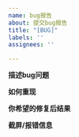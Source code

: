 ```yaml
---
name: bug报告
about: 提交bug报告
title: "[BUG]"
labels: ''
assignees: ''

---
```


**描述bug问题**

**如何重现**

**你希望的修复后结果**

**截屏/报错信息**
